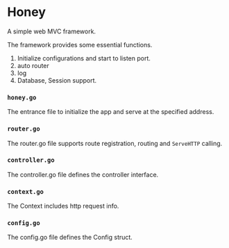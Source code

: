 # Honey
A simple web MVC framework.

The framework provides some essential functions.

1. Initialize configurations and start to listen port.
2. auto router
3. log
4. Database, Session support.

### `honey.go`

The entrance file to initialize the app and serve at the specified address.

### `router.go`

The router.go file supports route registration, routing and `ServeHTTP` calling.

### `controller.go`

The controller.go file defines the controller interface.

### `context.go`

The Context includes http request info.

### `config.go`

The config.go file defines the Config struct.



